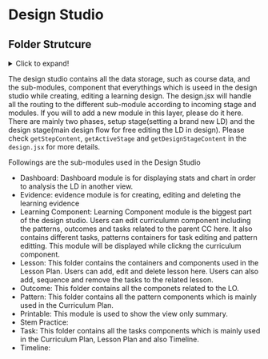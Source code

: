 # Design Studio

## Folder Strutcure
<details>
  <summary>Click to expand!</summary>

 <p>

```
resource/js
|-- design
|       |- component
|       |- dashboard
|       |   |- ...
|       |- evidence
|       |   |- ...
|       |- learningComponent
|       |   |- ...
|       |- lesson        
|       |   |- ...
|       |- outcome        
|       |   |- ...
|       |- pattern        
|       |   |- ...
|       |- printable        
|       |   |- ...
|       |- stem practice        
|       |   |- ...
|       |- task        
|       |   |- ...
|       |- timeline        
|       |   |- ...
|-- ...
```

</p>
</details>

The design studio contains all the data storage, such as course data, and the sub-modules, component that everythings which is useed in the design studio while creating, editing a learning design. The design.jsx will handle all the routing to the different sub-module according to incoming stage and modules. If you will to add a new module in this layer, please do it here. There are mainly two phases, setup stage(setting a brand new LD) and the design stage(main design flow for free editing the LD in design). Please check ```getStepContent```, ```getActiveStage``` and ```getDesignStageContent``` in the ```design.jsx``` for more details.

Followings are the sub-modules used in the Design Studio
* Dashboard: Dashboard module is for displaying stats and chart in order to analysis the LD in another view.
* Evidence: evidence module is for creating, editing and deleting the learning evidence
* Learning Component: Learning Component module is the biggest part of the design studio. Users can edit curriculumn component including the patterns, outcomes and tasks related to the parent CC here. It also contains different tasks, patterns containers for task editing and pattern editting. This module will be displayed while clickng the curriculum component.
* Lesson: This folder contains the containers and components used in the Lesson Plan. Users can add, edit and delete lesson here. Users can also add, sequence and remove the tasks to the related lesson.
* Outcome: This folder contains all the componets related to the LO.
* Pattern: This folder contains all the pattern components which is mainly used in the Curriculum Plan.
* Printable: This module is used to show the view only summary.
* Stem Practice: 
* Task: This folder contains all the tasks components which is mainly used in the Curriculum Plan, Lesson Plan and also Timeline.
* Timeline: 